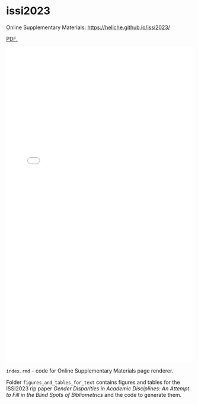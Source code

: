 # issi2023

Online Supplementary Materials: https://hellche.github.io/issi2023/


<a href="files/ISSI2023_Chechik_v2.pdf" target="_blank">PDF.</a>


 <embed src="files/ISSI2023_Chechik_v2.pdf" width="100%" height="850px"/>


`index.rmd` – code for Online Supplementary Materials page renderer. 

Folder `figures_and_tables_for_text` contains figures and tables for the ISSI2023 rip paper *Gender Disparities in Academic Disciplines: An Attempt to Fill in the Blind Spots of Bibliometrics* and the code to generate them.

